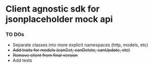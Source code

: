 # Client agnostic sdk for jsonplaceholder mock api

### TO DOs

* Separate classes into more explicit namespaces (http, models, etc)
* ~~Add traits for models (canGet, canDelete, canUpdate, etc)~~
* ~~Remove client from final version~~
* Add tests